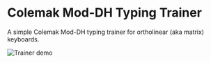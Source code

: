 # Colemak Mod-DH Typing Trainer

A simple Colemak Mod-DH typing trainer for ortholinear (aka matrix) keyboards.

![Trainer demo](https://raw.githubusercontent.com/iamursky/colemak.iamursky.com/main/.github/demo.gif?raw=true)
